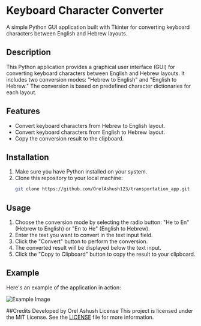 # Keyboard Character Converter

A simple Python GUI application built with Tkinter for converting keyboard characters between English and Hebrew layouts.

## Description

This Python application provides a graphical user interface (GUI) for converting keyboard characters between English and Hebrew layouts. It includes two conversion modes: "Hebrew to English" and "English to Hebrew." The conversion is based on predefined character dictionaries for each layout.

## Features

- Convert keyboard characters from Hebrew to English layout.
- Convert keyboard characters from English to Hebrew layout.
- Copy the conversion result to the clipboard.

## Installation

1. Make sure you have Python installed on your system.
2. Clone this repository to your local machine:
   ```sh
   git clone https://github.com/OrelAshush123/transportation_app.git

## Usage

1. Choose the conversion mode by selecting the radio button: "He to En" (Hebrew to English) or "En to He" (English to Hebrew).
2. Enter the text you want to convert in the text input field.
3. Click the "Convert" button to perform the conversion.
4. The converted result will be displayed below the text input.
5. Click the "Copy to Clipboard" button to copy the result to your clipboard.

## Example

Here's an example of the application in action:

![Example Image](Screenshot.png)

##Credits
Developed by Orel Ashush
License
This project is licensed under the MIT License. See the [LICENSE](LICENSE) file for more information.
